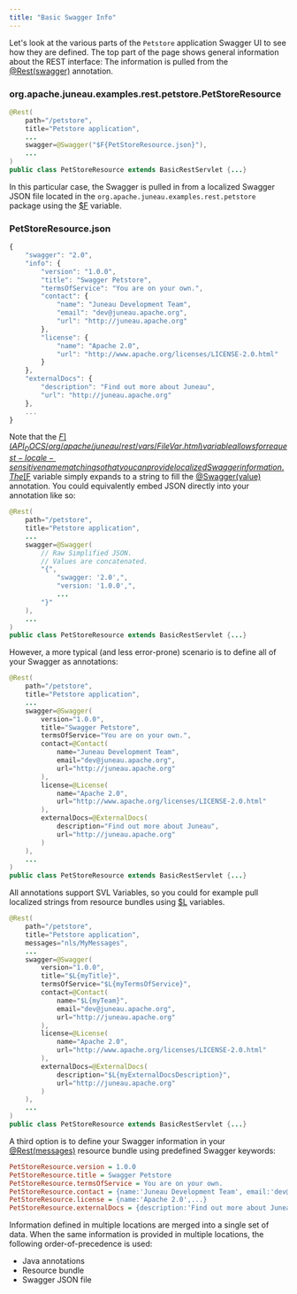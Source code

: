 ```yaml
---
title: "Basic Swagger Info"
---
```


Let's look at the various parts of the `Petstore` application Swagger UI to see how they are defined.
The top part of the page shows general information about the REST interface: The information is pulled from the [@Rest(swagger)]({{API_DOCS}}/org/apache/juneau/rest/annotation/Rest.html#swagger()) annotation.

### org.apache.juneau.examples.rest.petstore.PetStoreResource

```java
@Rest(
    path="/petstore",
    title="Petstore application",
    ...
    swagger=@Swagger("$F{PetStoreResource.json}"),
    ...
)
public class PetStoreResource extends BasicRestServlet {...}
```

In this particular case, the Swagger is pulled in from a localized Swagger JSON file located in the `org.apache.juneau.examples.rest.petstore` package using the [$F]({{API_DOCS}}/org/apache/juneau/rest/vars/FileVar.html) variable.

### PetStoreResource.json

```js
{
    "swagger": "2.0",
    "info": {
        "version": "1.0.0",
        "title": "Swagger Petstore",
        "termsOfService": "You are on your own.",
        "contact": {
            "name": "Juneau Development Team",
            "email": "dev@juneau.apache.org",
            "url": "http://juneau.apache.org"
        },
        "license": {
            "name": "Apache 2.0",
            "url": "http://www.apache.org/licenses/LICENSE-2.0.html"
        }
    },
    "externalDocs": {
        "description": "Find out more about Juneau",
        "url": "http://juneau.apache.org"
    },
    ...
}
```

Note that the [$F]({{API_DOCS}}/org/apache/juneau/rest/vars/FileVar.html) variable allows for request-locale-sensitive name matching so that you can provide localized Swagger information.
The [$F]({{API_DOCS}}/org/apache/juneau/rest/vars/FileVar.html) variable simply expands to a string to fill the [@Swagger(value)]({{API_DOCS}}/org/apache/juneau/rest/annotation/Swagger.html#value()) annotation.
You could equivalently embed JSON directly into your annotation like so:

```java
@Rest(
    path="/petstore",
    title="Petstore application",
    ...
    swagger=@Swagger(
        // Raw Simplified JSON.
        // Values are concatenated.
        "{",
            "swagger: '2.0',",
            "version: '1.0.0',",
            ...
        "}"
    ),
    ...
)
public class PetStoreResource extends BasicRestServlet {...}
```

However, a more typical (and less error-prone) scenario is to define all of your Swagger as annotations:

```java
@Rest(
    path="/petstore",
    title="Petstore application",
    ...
    swagger=@Swagger(
        version="1.0.0",
        title="Swagger Petstore",
        termsOfService="You are on your own.",
        contact=@Contact(
            name="Juneau Development Team",
            email="dev@juneau.apache.org",
            url="http://juneau.apache.org"
        ),
        license=@License(
            name="Apache 2.0",
            url="http://www.apache.org/licenses/LICENSE-2.0.html"
        ),
        externalDocs=@ExternalDocs(
            description="Find out more about Juneau",
            url="http://juneau.apache.org"
        )
    ),
    ...
)
public class PetStoreResource extends BasicRestServlet {...}
```

All annotations support SVL Variables, so you could for example pull localized strings from resource bundles using [$L]({{API_DOCS}}/org/apache/juneau/rest/vars/LocalizationVar.html) variables.

```java
@Rest(
    path="/petstore",
    title="Petstore application",
    messages="nls/MyMessages",
    ...
    swagger=@Swagger(
        version="1.0.0",
        title="$L{myTitle}",
        termsOfService="$L{myTermsOfService}",
        contact=@Contact(
            name="$L{myTeam}",
            email="dev@juneau.apache.org",
            url="http://juneau.apache.org"
        ),
        license=@License(
            name="Apache 2.0",
            url="http://www.apache.org/licenses/LICENSE-2.0.html"
        ),
        externalDocs=@ExternalDocs(
            description="$L{myExternalDocsDescription}",
            url="http://juneau.apache.org"
        )
    ),
    ...
)
public class PetStoreResource extends BasicRestServlet {...}
```

A third option is to define your Swagger information in your [@Rest(messages)]({{API_DOCS}}/org/apache/juneau/rest/annotation/Rest.html#messages) resource bundle using predefined Swagger keywords:

```ini
PetStoreResource.version = 1.0.0
PetStoreResource.title = Swagger Petstore
PetStoreResource.termsOfService = You are on your own.
PetStoreResource.contact = {name:'Juneau Development Team', email:'dev@juneau.apache.org',...}
PetStoreResource.license = {name:'Apache 2.0',...}
PetStoreResource.externalDocs = {description:'Find out more about Juneau',...}
```

Information defined in multiple locations are merged into a single set of data.
When the same information is provided in multiple locations, the following order-of-precedence is used:

- Java annotations
- Resource bundle
- Swagger JSON file